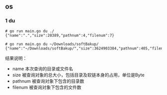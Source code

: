 ## os 



### 1 du

```shell
# go run main.go du ./
{"name":".","size":20389,"pathnum":4,"filenum":7}

# go run main.go du ~/Downloads/softBakup/
{"name":"~/Downloads/softBakup/","size":3624903384,"pathnum":405,"filenum":4339}
```

结果说明：

* name 本次查询的目录或文件名
* size 被查询对象的总大小，包括目录及软链本身的占用，单位是Byte
* pathnum 被查询对象下包含的目录数
* filenum 被查询对象下包含的文件数